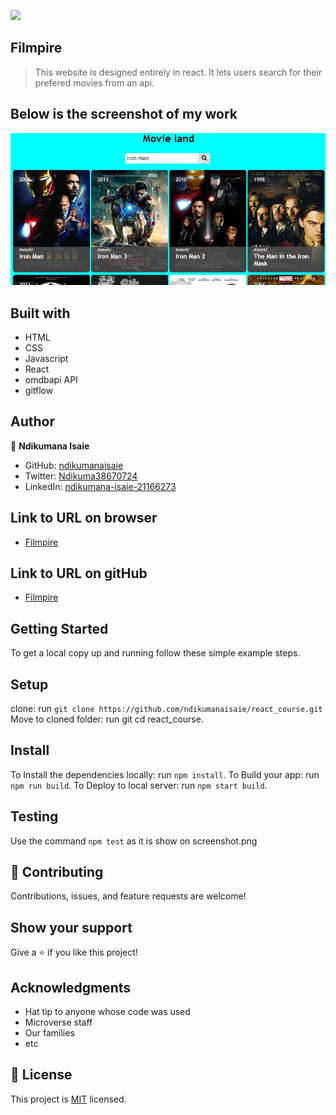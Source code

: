 ![](https://img.shields.io/badge/Microverse-blueviolet)

## Filmpire

> This website is designed entirely in react. It lets users search for their prefered movies from an api.

## Below is the screenshot of my work
![Filmpire](https://github.com/ndikumanaisaie/react_course/blob/master/src/images/shot1.png)

## Built with
- HTML
- CSS
- Javascript
- React
- omdbapi API
- gitflow


## Author

👤 **Ndikumana Isaie**

- GitHub: [ndikumanaisaie](https://github.com/ndikumanaisaie)
- Twitter: [Ndikuma38670724](https://twitter.com/Ndikuma38670724)
- LinkedIn: [ndikumana-isaie-21166273](https://www.linkedin.com/in/ndikumana-isaie-21166273/)

## Link to URL on browser
- [Filmpire](https://ndikumanaisaie.github.io/react_course/dist/)

## Link to URL on gitHub
- [Filmpire](https://github.com/ndikumanaisaie/react_course.git)

## Getting Started

To get a local copy up and running follow these simple example steps.

## Setup
clone: run `git clone https://github.com/ndikumanaisaie/react_course.git`
Move to cloned folder: run git cd react_course.

## Install

To Install the dependencies locally: run `npm install`.
To Build your app: run `npm run build`.
To Deploy to local server: run `npm start build`.

## Testing

Use the command `npm test` as it is show on screenshot.png

## 🤝 Contributing

Contributions, issues, and feature requests are welcome!

## Show your support

Give a ⭐️ if you like this project!

## Acknowledgments

- Hat tip to anyone whose code was used
- Microverse staff
- Our families
- etc

## 📝 License

This project is [MIT](./MIT.md) licensed.
